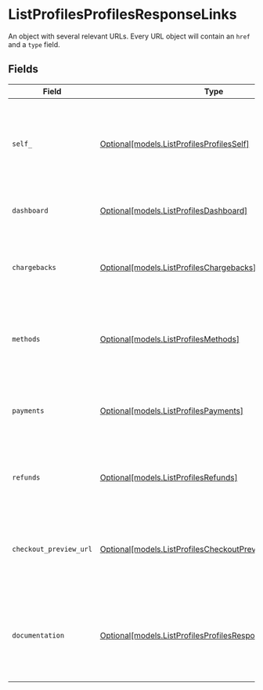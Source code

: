 # ListProfilesProfilesResponseLinks

An object with several relevant URLs. Every URL object will contain an `href` and a `type` field.


## Fields

| Field                                                                                                                | Type                                                                                                                 | Required                                                                                                             | Description                                                                                                          |
| -------------------------------------------------------------------------------------------------------------------- | -------------------------------------------------------------------------------------------------------------------- | -------------------------------------------------------------------------------------------------------------------- | -------------------------------------------------------------------------------------------------------------------- |
| `self_`                                                                                                              | [Optional[models.ListProfilesProfilesSelf]](../models/listprofilesprofilesself.md)                                   | :heavy_minus_sign:                                                                                                   | In v2 endpoints, URLs are commonly represented as objects with an `href` and `type` field.                           |
| `dashboard`                                                                                                          | [Optional[models.ListProfilesDashboard]](../models/listprofilesdashboard.md)                                         | :heavy_minus_sign:                                                                                                   | Link to the profile in the Mollie dashboard.                                                                         |
| `chargebacks`                                                                                                        | [Optional[models.ListProfilesChargebacks]](../models/listprofileschargebacks.md)                                     | :heavy_minus_sign:                                                                                                   | The API resource URL of the chargebacks that belong to this profile.                                                 |
| `methods`                                                                                                            | [Optional[models.ListProfilesMethods]](../models/listprofilesmethods.md)                                             | :heavy_minus_sign:                                                                                                   | The API resource URL of the methods that are enabled for this profile.                                               |
| `payments`                                                                                                           | [Optional[models.ListProfilesPayments]](../models/listprofilespayments.md)                                           | :heavy_minus_sign:                                                                                                   | The API resource URL of the payments that belong to this profile.                                                    |
| `refunds`                                                                                                            | [Optional[models.ListProfilesRefunds]](../models/listprofilesrefunds.md)                                             | :heavy_minus_sign:                                                                                                   | The API resource URL of the refunds that belong to this profile.                                                     |
| `checkout_preview_url`                                                                                               | [Optional[models.ListProfilesCheckoutPreviewURL]](../models/listprofilescheckoutpreviewurl.md)                       | :heavy_minus_sign:                                                                                                   | The hosted checkout preview URL. You need to be logged in to access this page.                                       |
| `documentation`                                                                                                      | [Optional[models.ListProfilesProfilesResponseDocumentation]](../models/listprofilesprofilesresponsedocumentation.md) | :heavy_minus_sign:                                                                                                   | In v2 endpoints, URLs are commonly represented as objects with an `href` and `type` field.                           |